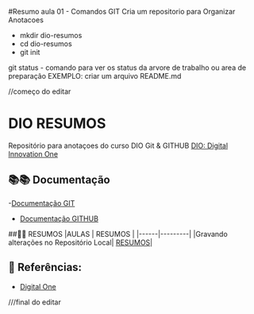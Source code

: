 #Resumo aula 01 - Comandos GIT
Cria um repositorio para Organizar Anotacoes
- mkdir dio-resumos
- cd dio-resumos
- git init

git status - comando para ver os status da arvore de trabalho ou area de preparação
EXEMPLO: criar um arquivo README.md

//começo do editar
# DIO RESUMOS

Repositório para anotaçoes do curso DIO Git & GITHUB
[DIO: Digital Innovation One](https://www.dio.me/)

## 📚📚 Documentação
-[Documentação GIT](https://git-scm.com/docs/git/pt_BR)

- [Documentação GITHUB](https://docs.github.com/pt)

##💾💾 RESUMOS
|AULAS | RESUMOS |
|------|---------|
|Gravando alterações no Repositório Local| [RESUMOS]()|

## 🔎 Referências:

- [Digital One](https://www.dio.me/)

///final do editar

